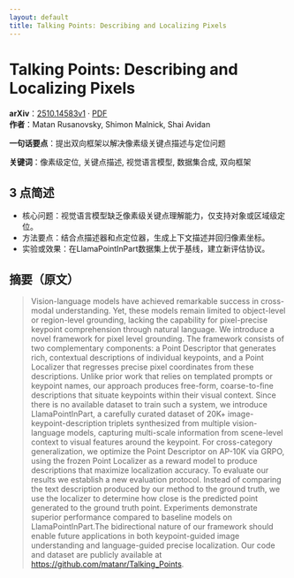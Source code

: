 ```yaml
---
layout: default
title: Talking Points: Describing and Localizing Pixels
---
```


# Talking Points: Describing and Localizing Pixels
**arXiv**：[2510.14583v1](https://arxiv.org/abs/2510.14583) · [PDF](https://arxiv.org/pdf/2510.14583.pdf)  
**作者**：Matan Rusanovsky, Shimon Malnick, Shai Avidan  

**一句话要点**：提出双向框架以解决像素级关键点描述与定位问题

**关键词**：像素级定位, 关键点描述, 视觉语言模型, 数据集合成, 双向框架

## 3 点简述
- 核心问题：视觉语言模型缺乏像素级关键点理解能力，仅支持对象或区域级定位。
- 方法要点：结合点描述器和点定位器，生成上下文描述并回归像素坐标。
- 实验或效果：在LlamaPointInPart数据集上优于基线，建立新评估协议。

## 摘要（原文）

> Vision-language models have achieved remarkable success in cross-modal
> understanding. Yet, these models remain limited to object-level or region-level
> grounding, lacking the capability for pixel-precise keypoint comprehension
> through natural language. We introduce a novel framework for pixel level
> grounding. The framework consists of two complementary components: a Point
> Descriptor that generates rich, contextual descriptions of individual
> keypoints, and a Point Localizer that regresses precise pixel coordinates from
> these descriptions. Unlike prior work that relies on templated prompts or
> keypoint names, our approach produces free-form, coarse-to-fine descriptions
> that situate keypoints within their visual context. Since there is no available
> dataset to train such a system, we introduce LlamaPointInPart, a carefully
> curated dataset of 20K+ image-keypoint-description triplets synthesized from
> multiple vision-language models, capturing multi-scale information from
> scene-level context to visual features around the keypoint. For cross-category
> generalization, we optimize the Point Descriptor on AP-10K via GRPO, using the
> frozen Point Localizer as a reward model to produce descriptions that maximize
> localization accuracy. To evaluate our results we establish a new evaluation
> protocol. Instead of comparing the text description produced by our method to
> the ground truth, we use the localizer to determine how close is the predicted
> point generated to the ground truth point. Experiments demonstrate superior
> performance compared to baseline models on LlamaPointInPart.The bidirectional
> nature of our framework should enable future applications in both
> keypoint-guided image understanding and language-guided precise localization.
> Our code and dataset are publicly available at
> https://github.com/matanr/Talking_Points.

